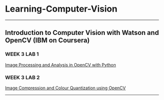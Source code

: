 # Learning-Computer-Vision
---

## Introduction to Computer Vision with Watson and OpenCV (IBM on Coursera)

### WEEK 3 LAB 1

[Image Processing and Analysis in OpenCV with Python](https://github.com/royn5618/Learning-Computer-Vision/blob/master/Image%20Compression%20and%20Color%20Quantization%20using%20OpenCV.ipynb)

### WEEK 3 LAB 2

[Image Compression and Colour Quantization using OpenCV](https://github.com/royn5618/Learning-Computer-Vision/blob/master/Image%20Processing%20and%20Analysis%20in%20OpenCV%20with%20Python.ipynb)

---


